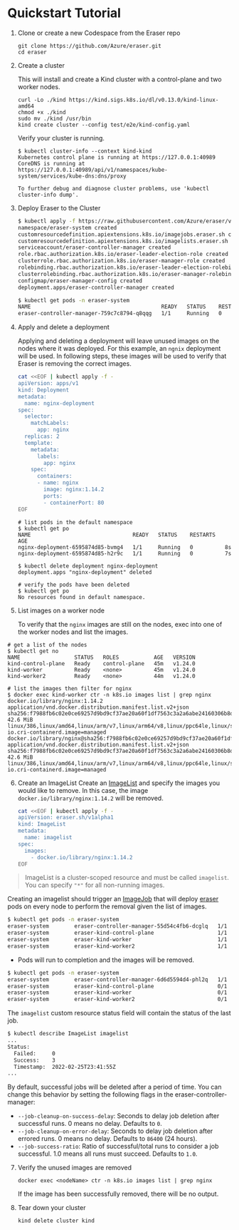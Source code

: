 # Quickstart Tutorial

1. Clone or create a new Codespace from the Eraser repo

    ```shell
    git clone https://github.com/Azure/eraser.git
    cd eraser
    ```
    
2. Create a cluster

    This will install and create a Kind cluster with a control-plane and two worker nodes.

    ``` shell
    curl -Lo ./kind https://kind.sigs.k8s.io/dl/v0.13.0/kind-linux-amd64
    chmod +x ./kind
    sudo mv ./kind /usr/bin
    kind create cluster --config test/e2e/kind-config.yaml
    ```
    
    Verify your cluster is running.
  
    ```shell
    $ kubectl cluster-info --context kind-kind
    Kubernetes control plane is running at https://127.0.0.1:40989
    CoreDNS is running at https://127.0.0.1:40989/api/v1/namespaces/kube-system/services/kube-dns:dns/proxy

    To further debug and diagnose cluster problems, use 'kubectl cluster-info dump'.
    ``` 


3. Deploy Eraser to the Cluster

    ```bash
    $ kubectl apply -f https://raw.githubusercontent.com/Azure/eraser/v0.1.0/deploy/eraser.yaml
    namespace/eraser-system created
    customresourcedefinition.apiextensions.k8s.io/imagejobs.eraser.sh created
    customresourcedefinition.apiextensions.k8s.io/imagelists.eraser.sh created
    serviceaccount/eraser-controller-manager created
    role.rbac.authorization.k8s.io/eraser-leader-election-role created
    clusterrole.rbac.authorization.k8s.io/eraser-manager-role created
    rolebinding.rbac.authorization.k8s.io/eraser-leader-election-rolebinding created
    clusterrolebinding.rbac.authorization.k8s.io/eraser-manager-rolebinding created
    configmap/eraser-manager-config created
    deployment.apps/eraser-controller-manager created
    ```

    ```bash
    $ kubectl get pods -n eraser-system
    NAME                                         READY   STATUS    RESTARTS   AGE
    eraser-controller-manager-759c7c8794-q8qqg   1/1     Running   0          22s
    ```

4. Apply and delete a deployment

    Applying and deleting a deployment will leave unused images on the nodes where it was deployed. For this example, an `ngnix` deployment will be used. In following steps, these images will be used to verify that Eraser is removing the correct images.

    ```bash
    cat <<EOF | kubectl apply -f -
    apiVersion: apps/v1
    kind: Deployment
    metadata:
      name: nginx-deployment
    spec:
      selector:
        matchLabels:
          app: nginx
      replicas: 2 
      template:
        metadata:
          labels:
            app: nginx
        spec:
          containers:
          - name: nginx
            image: nginx:1.14.2
            ports:
            - containerPort: 80
    EOF
    ```

    ```shell
    # list pods in the default namespace
    $ kubectl get po
    NAME                                READY   STATUS    RESTARTS   AGE
    nginx-deployment-6595874d85-bvmg4   1/1     Running   0          8s
    nginx-deployment-6595874d85-h2r9c   1/1     Running   0          7s
    ```

    ```shell
    $ kubectl delete deployment nginx-deployment
    deployment.apps "nginx-deployment" deleted
    ```

    ```shell
    # verify the pods have been deleted
    $ kubectl get po
    No resources found in default namespace.
    ```

5. List images on a worker node

    To verify that the `nginx` images are still on the nodes, exec into one of the worker nodes and list the images.

  ```shell
  # get a list of the nodes
  $ kubectl get no
  NAME                 STATUS   ROLES           AGE   VERSION
  kind-control-plane   Ready    control-plane   45m   v1.24.0
  kind-worker          Ready    <none>          45m   v1.24.0
  kind-worker2         Ready    <none>          44m   v1.24.0
  ```

  ``` shell
  # list the images then filter for nginx
  $ docker exec kind-worker ctr -n k8s.io images list | grep nginx
  docker.io/library/nginx:1.14.2                                                                  application/vnd.docker.distribution.manifest.list.v2+json sha256:f7988fb6c02e0ce69257d9bd9cf37ae20a60f1df7563c3a2a6abe24160306b8d 42.6 MiB  linux/386,linux/amd64,linux/arm/v7,linux/arm64/v8,linux/ppc64le,linux/s390x  io.cri-containerd.image=managed 
  docker.io/library/nginx@sha256:f7988fb6c02e0ce69257d9bd9cf37ae20a60f1df7563c3a2a6abe24160306b8d application/vnd.docker.distribution.manifest.list.v2+json sha256:f7988fb6c02e0ce69257d9bd9cf37ae20a60f1df7563c3a2a6abe24160306b8d 42.6 MiB  linux/386,linux/amd64,linux/arm/v7,linux/arm64/v8,linux/ppc64le,linux/s390x  io.cri-containerd.image=managed 
  ```

6. Create an ImageList
    Create an [ImageList](../test/e2e/test-data/eraser_v1alpha1_imagelist.yaml) and specify the images you would like to remove. In this case, the image `docker.io/library/nginx:1.14.2` will be removed.

      ```bash
      cat <<EOF | kubectl apply -f -
      apiVersion: eraser.sh/v1alpha1
      kind: ImageList
      metadata:
        name: imagelist
      spec:
        images:
          - docker.io/library/nginx:1.14.2
      EOF
      ```


> ImageList is a cluster-scoped resource and must be called `imagelist`. You can specify `"*"` for all non-running images.

  Creating an imagelist should trigger an [ImageJob](api/v1alpha1/imagejob_types.go) that will deploy [eraser](../pkg/eraser/eraser.go) pods on every node to perform the removal given the list of images.

  ```bash
  $ kubectl get pods -n eraser-system
  eraser-system        eraser-controller-manager-55d54c4fb6-dcglq   1/1     Running   0          9m8s
  eraser-system        eraser-kind-control-plane                    1/1     Running   0          11s
  eraser-system        eraser-kind-worker                           1/1     Running   0          11s
  eraser-system        eraser-kind-worker2                          1/1     Running   0          11s
  ```

  - Pods will run to completion and the images will be removed.

  ```bash
  $ kubectl get pods -n eraser-system
  eraser-system        eraser-controller-manager-6d6d5594d4-phl2q   1/1     Running     0          4m16s
  eraser-system        eraser-kind-control-plane                    0/1     Completed   0          22s
  eraser-system        eraser-kind-worker                           0/1     Completed   0          22s
  eraser-system        eraser-kind-worker2                          0/1     Completed   0          22s
  ```

  The `imagelist` custom resource status field will contain the status of the last job.

  ```bash
  $ kubectl describe ImageList imagelist
  ...
  Status:
    Failed:     0
    Success:    3
    Timestamp:  2022-02-25T23:41:55Z
  ...
  ```

  By default, successful jobs will be deleted after a period of time. You can change this behavior by setting the following flags in the eraser-controller-manager:

  - `--job-cleanup-on-success-delay`: Seconds to delay job deletion after successful runs. 0 means no delay. Defaults to `0`.
  - `--job-cleanup-on-error-delay`: Seconds to delay job deletion after errored runs. 0 means no delay. Defaults to `86400` (24 hours).
  - `--job-success-ratio`: Ratio of successful/total runs to consider a job successful. 1.0 means all runs must succeed. Defaults to `1.0`.


7. Verify the unused images are removed

    ``` shell
    docker exec <nodeName> ctr -n k8s.io images list | grep nginx
    ```

    If the image has been successfully removed, there will be no output. 

8. Tear down your cluster

    ```shell
    kind delete cluster kind
    ```